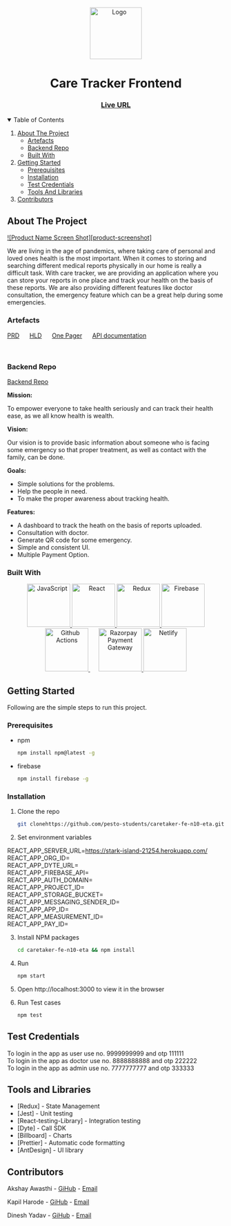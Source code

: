 <!-- PROJECT LOGO -->
<br />
<p align="center">
    <img src="https://res.cloudinary.com/n10eta/image/upload/v1639114980/readme/UntitledcareTracker_1_lrqwmk.png" alt="Logo" width="120" >
</p>

<h1 align="center">Care Tracker Frontend</h1>
<h3 align="center">
	<a href="https://caretracker.netlify.app/">Live URL</a>
</h3>
  
<!-- TABLE OF CONTENTS -->
<details open="open">
  <summary>Table of Contents</summary>
  <ol>
    <li>
      <a href="#about-the-project">About The Project</a>
      <ul>
        <li><a href="#artefacts">Artefacts</a></li>
        <li><a href="#backend-repo">Backend Repo</a></li>
        <li><a href="#built-with">Built With</a></li>
      </ul>
    </li>
    <li>
      <a href="#getting-started">Getting Started</a>
      <ul>
        <li><a href="#prerequisites">Prerequisites</a></li>
        <li><a href="#installation">Installation</a></li>
        <li><a href="#test-credentials">Test Credentials</a></li>
        <li><a href="#tools-and-libraries">Tools And Libraries</a></li>
      </ul>
    </li>
    <li><a href="#contributors">Contributors</a></li>
  </ol>
</details>

<!-- ABOUT THE PROJECT -->

## About The Project

[![Product Name Screen Shot][product-screenshot]](https://caretracker.netlify.app/)

We are living in the age of pandemics, where taking care of personal and loved ones health is the most important. When it comes to storing and searching different medical reports physically in our home is really a difficult task. With care tracker, we are providing an application where you can store your reports in one place and track your health on the basis of these reports. We are also providing different features like doctor consultation, the emergency feature which can be a great help during some emergencies.

### Artefacts

<a href="https://drive.google.com/file/d/1lKdXfwmdJWLH41D0jVP6QOyvKEzCW4zr/view">PRD</a>
&nbsp;&nbsp;&nbsp;&nbsp;
<a href="https://drive.google.com/file/d/1Md6oDJUflZffX13rnuXd4OpIfV62YRZm/view?usp=sharing">HLD</a>
&nbsp;&nbsp;&nbsp;&nbsp;
<a href="https://drive.google.com/file/d/1U1ArjVvM7aBLXzaLXK_ItxYeRzZRy5w8/view?usp=sharing">One Pager</a>
&nbsp;&nbsp;&nbsp;&nbsp;
<a href="https://app.swaggerhub.com/apis/akshayawasthi3/CareTracker/0.1">API documentation</a>

<!-- <a href="https://drive.google.com/file/d/1VhLwtQEiYDabaPfq7dHEWbr2DseD71Ce/view?usp=sharing">Wireframes</a> -->

&nbsp;&nbsp;&nbsp;&nbsp;

### Backend Repo

[Backend Repo](https://github.com/pesto-students/caretaker-be-n10-eta)

**Mission:**

To empower everyone to take health seriously and can track their health ease, as we all know health is wealth.

**Vision:**

Our vision is to provide basic information about someone who is facing some emergency so that proper treatment, as well as contact with the family, can be done.

**Goals:**

- Simple solutions for the problems.
- Help the people in need.
- To make the proper awareness about tracking health.

**Features:**

- A dashboard to track the heath on the basis of reports uploaded.
- Consultation with doctor.
- Generate QR code for some emergency.
- Simple and consistent UI.
- Multiple Payment Option.

### Built With

<p align="center">
	<a href="https://www.javascript.com/">
		<img src="https://res.cloudinary.com/n10eta/image/upload/v1638979947/readme/128px-JavaScript-logo_vlutit.png" title="JavaScript" height="100">
	</a>
	<a href="https://reactjs.org/">
		<img src="https://res.cloudinary.com/n10eta/image/upload/v1638979422/readme/react-logo_aiqchy_ppt4p0.png" title="React" height="100">
	</a>
	<a href="https://redux.js.org/">
		<img src="https://res.cloudinary.com/n10eta/image/upload/v1638979437/readme/redux-logo_g2vd7e_jcex50.png" title="Redux" height="100">
	</a>
	<a href="https://firebase.google.com/">
		<img src="https://res.cloudinary.com/n10eta/image/upload/v1638979578/readme/firebase-logo_v8dzdj_cjreko.png" title="Firebase" height="100">
	</a>
	<a href="https://github.com/features/actions">
		<img src="https://res.cloudinary.com/n10eta/image/upload/v1638979457/readme/github-action-logo_yamrxz_sbthhy.png" title="Github Actions" height="100">
	</a>
	&nbsp;&nbsp;&nbsp;&nbsp;
	<a href="https://razorpay.com/">
		<img src="https://res.cloudinary.com/n10eta/image/upload/v1638979465/readme/Razorpay-logo_bzojzt_qwpghx.png" title="Razorpay Payment Gateway" height="100">
	</a>
	<a href="https://www.netlify.com/">
		<img src="https://res.cloudinary.com/n10eta/image/upload/v1638980033/readme/Netlify-Logo.wine_f5rioq.png" title="Netlify" height="100">
	</a>
</p>

<!-- GETTING STARTED -->

## Getting Started

Following are the simple steps to run this project.

### Prerequisites

- npm

  ```sh
  npm install npm@latest -g
  ```

- firebase
  ```sh
  npm install firebase -g
  ```

### Installation

1. Clone the repo
   ```sh
   git clonehttps://github.com/pesto-students/caretaker-fe-n10-eta.git careTracker-fe
   ```
2. Set environment variables

REACT_APP_SERVER_URL=https://stark-island-21254.herokuapp.com/<br />
REACT_APP_ORG_ID=<br />
REACT_APP_DYTE_URL=<br />
REACT_APP_FIREBASE_API=<br />
REACT_APP_AUTH_DOMAIN=<br />
REACT_APP_PROJECT_ID=<br />
REACT_APP_STORAGE_BUCKET=<br />
REACT_APP_MESSAGING_SENDER_ID=<br />
REACT_APP_APP_ID=<br />
REACT_APP_MEASUREMENT_ID=<br />
REACT_APP_PAY_ID=<br />

3. Install NPM packages
   ```sh
   cd caretaker-fe-n10-eta && npm install
   ```
4. Run
   ```sh
   npm start
   ```
5. Open http://localhost:3000 to view it in the browser

6. Run Test cases
   ```sh
   npm test
   ```

## Test Credentials

To login in the app as user use no. 9999999999 and otp 111111</br>
To login in the app as doctor use no. 8888888888 and otp 222222</br>
To login in the app as admin use no. 7777777777 and otp 333333</br>

<!--Tools-->

## Tools and Libraries

- [Redux] - State Management
- [Jest] - Unit testing
- [React-testing-Library] - Integration testing
- [Dyte] - Call SDK
- [Billboard] - Charts
- [Prettier] - Automatic code formatting
- [AntDesign] - UI library

<!-- Contributors -->

## Contributors

Akshay Awasthi - [GiHub](https://github.com/akshayawasthi3) - [Email](mailto:akshayawasthi3@gmail.com)

Kapil Harode - [GiHub](https://github.com/kapilharode) - [Email](mailto:kapilharodek4@gmail.com)

Dinesh Yadav - [GiHub](https://github.com/dinesh0191) - [Email](mailto:dinesh0191@gmail.com)

<!-- [product-screenshot]: https://res.cloudinary.com/emarat/image/upload/v1631802213/homepage-screenshot_n2dxwk.png -->
